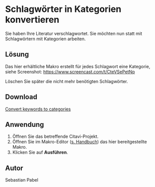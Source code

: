# Schlagwörter in Kategorien konvertieren
Sie haben Ihre Literatur verschlagwortet. Sie möchten nun statt mit Schlagwörtern mit Kategorien arbeiten. 

## Lösung
Das hier erhältliche Makro erstellt für jedes Schlagwort eine Kategorie, siehe Screenshot: https://www.screencast.com/t/CteVSePetNp 

Löschen Sie später die nicht mehr benötigten Schlagwörter.

## Download
[Convert keywords to categories](ConvertKeywordsToCategories_v1.0.cs)

## Anwendung
1. Öffnen Sie das betreffende Citavi-Projekt.
1. Öffnen Sie im Makro-Editor ([s. Handbuch](https://www1.citavi.com/sub/manual6/de/index.html?executing_macros.html)) das hier bereitgestellte Makro. 
1. Klicken Sie auf **Ausführen**.

## Autor
Sebastian Pabel
